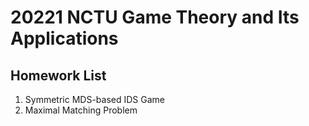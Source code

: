 # 20221 NCTU Game Theory and Its Applications

## Homework List
1. Symmetric MDS-based IDS Game
2. Maximal Matching Problem

